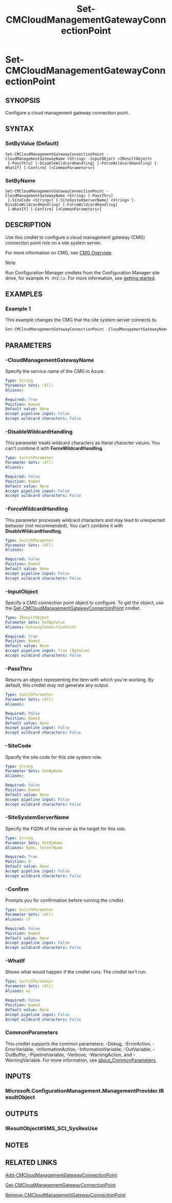 ﻿---
description: Configure a cloud management gateway connection point
external help file: AdminUI.PS.dll-Help.xml
Module Name: ConfigurationManager
ms.date: 11/20/2020
schema: 2.0.0
title: Set-CMCloudManagementGatewayConnectionPoint
---

# Set-CMCloudManagementGatewayConnectionPoint

## SYNOPSIS

Configure a cloud management gateway connection point.

## SYNTAX

### SetByValue (Default)
```
Set-CMCloudManagementGatewayConnectionPoint -CloudManagementGatewayName <String> -InputObject <IResultObject>
 [-PassThru] [-DisableWildcardHandling] [-ForceWildcardHandling] [-WhatIf] [-Confirm] [<CommonParameters>]
```

### SetByName
```
Set-CMCloudManagementGatewayConnectionPoint -CloudManagementGatewayName <String> [-PassThru]
 [-SiteCode <String>] [-SiteSystemServerName] <String> [-DisableWildcardHandling] [-ForceWildcardHandling]
 [-WhatIf] [-Confirm] [<CommonParameters>]
```

## DESCRIPTION

Use this cmdlet to configure a cloud management gateway (CMG) connection point role on a site system server.

For more information on CMG, see [CMG Overview](/mem/configmgr/core/clients/manage/cmg/overview).

> [!NOTE]
> Run Configuration Manager cmdlets from the Configuration Manager site drive, for example `PS XYZ:\>`. For more information, see [getting started](/powershell/sccm/overview).

## EXAMPLES

### Example 1

This example changes the CMG that the site system server connects to.

```powershell
Set-CMCloudManagementGatewayConnectionPoint -CloudManagementGatewayName "GraniteFalls-new.cloudapp.net" -SiteSystemServerName "cmgcp.contoso.com"
```

## PARAMETERS

### -CloudManagementGatewayName

Specify the service name of the CMG in Azure.

```yaml
Type: String
Parameter Sets: (All)
Aliases:

Required: True
Position: Named
Default value: None
Accept pipeline input: False
Accept wildcard characters: False
```

### -DisableWildcardHandling

This parameter treats wildcard characters as literal character values. You can't combine it with **ForceWildcardHandling**.

```yaml
Type: SwitchParameter
Parameter Sets: (All)
Aliases:

Required: False
Position: Named
Default value: None
Accept pipeline input: False
Accept wildcard characters: False
```

### -ForceWildcardHandling

This parameter processes wildcard characters and may lead to unexpected behavior (not recommended). You can't combine it with **DisableWildcardHandling**.

```yaml
Type: SwitchParameter
Parameter Sets: (All)
Aliases:

Required: False
Position: Named
Default value: None
Accept pipeline input: False
Accept wildcard characters: False
```

### -InputObject

Specify a CMG connection point object to configure. To get the object, use the [Get-CMCloudManagementGatewayConnectionPoint](Get-CMCloudManagementGatewayConnectionPoint.md) cmdlet.

```yaml
Type: IResultObject
Parameter Sets: SetByValue
Aliases: GatewayConnectionPoint

Required: True
Position: Named
Default value: None
Accept pipeline input: True (ByValue)
Accept wildcard characters: False
```

### -PassThru

Returns an object representing the item with which you're working. By default, this cmdlet may not generate any output.

```yaml
Type: SwitchParameter
Parameter Sets: (All)
Aliases:

Required: False
Position: Named
Default value: None
Accept pipeline input: False
Accept wildcard characters: False
```

### -SiteCode

Specify the site code for this site system role.

```yaml
Type: String
Parameter Sets: SetByName
Aliases:

Required: False
Position: Named
Default value: None
Accept pipeline input: False
Accept wildcard characters: False
```

### -SiteSystemServerName

Specify the FQDN of the server as the target for this role.

```yaml
Type: String
Parameter Sets: SetByName
Aliases: Name, ServerName

Required: True
Position: 0
Default value: None
Accept pipeline input: False
Accept wildcard characters: False
```

### -Confirm

Prompts you for confirmation before running the cmdlet.

```yaml
Type: SwitchParameter
Parameter Sets: (All)
Aliases: cf

Required: False
Position: Named
Default value: None
Accept pipeline input: False
Accept wildcard characters: False
```

### -WhatIf

Shows what would happen if the cmdlet runs. The cmdlet isn't run.

```yaml
Type: SwitchParameter
Parameter Sets: (All)
Aliases: wi

Required: False
Position: Named
Default value: None
Accept pipeline input: False
Accept wildcard characters: False
```

### CommonParameters
This cmdlet supports the common parameters: -Debug, -ErrorAction, -ErrorVariable, -InformationAction, -InformationVariable, -OutVariable, -OutBuffer, -PipelineVariable, -Verbose, -WarningAction, and -WarningVariable. For more information, see [about_CommonParameters](http://go.microsoft.com/fwlink/?LinkID=113216).

## INPUTS

### Microsoft.ConfigurationManagement.ManagementProvider.IResultObject
## OUTPUTS

### IResultObject#SMS_SCI_SysResUse
## NOTES

## RELATED LINKS

[Add-CMCloudManagementGatewayConnectionPoint](Add-CMCloudManagementGatewayConnectionPoint.md)

[Get-CMCloudManagementGatewayConnectionPoint](Get-CMCloudManagementGatewayConnectionPoint.md)

[Remove-CMCloudManagementGatewayConnectionPoint](Remove-CMCloudManagementGatewayConnectionPoint.md)
